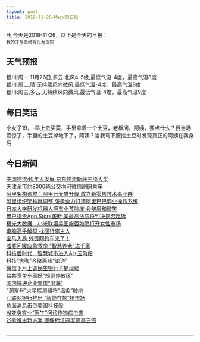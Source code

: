 ```yaml
---
layout: post
title: 2018-11-26-Mayx的日报
---
```


Hi,今天是2018-11-26，以下是今天的日报：<br><small>
我的汗与血终将化为现实</small><!--more-->
## 天气预报
银川:周一 11月26日,多云 北风4-5级,最低气温-4度，最高气温8度<br>银川:周二,晴 无持续风向微风,最低气温-4度，最高气温8度<br>银川:周三,多云 无持续风向微风,最低气温-4度，最高气温9度
## 每日笑话
小女子19，-早上去买菜，手里拿着一个土豆，老板问，阿姨，要点什么？我当场震惊了，手里的土豆掉地下了，阿姨？当我弯下腰捡土豆时发现真正的阿姨在我身后

## 今日新闻

[中国物流40年大发展 京东物流斩获三项大奖](http://it.people.com.cn/n1/2018/1126/c1009-30422917.html)   
[天津全市约8000辆公交均可微信刷码乘车](http://it.people.com.cn/n1/2018/1126/c1009-30422615.html)   
[阿里架构调整：阿里云天猫升级 成立新零售技术事业群](http://it.people.com.cn/n1/2018/1126/c1009-30422320.html)   
[阿里组织架构再调整 张勇全力打造阿里巴巴商业操作系统](http://it.people.com.cn/n1/2018/1126/c1009-30422041.html)   
[日本大学研发机器人拥有小孩脸庞 会皱眉和微笑](http://it.people.com.cn/n1/2018/1126/c1009-30422251.html)   
[用户指责App Store垄断 美最高法院将判决是否起诉](http://it.people.com.cn/n1/2018/1126/c1009-30422246.html)   
[极光大数据：小米联姻美图能否如愿打开女性市场](http://it.people.com.cn/n1/2018/1126/c1009-30422245.html)   
[电脑高手解码 找回行李主人](http://it.people.com.cn/n1/2018/1126/c1009-30421197.html)   
[宝马入局 外资网约车来了！](http://it.people.com.cn/n1/2018/1126/c1009-30421184.html)   
[嘘寒问暖应急救命 “智慧养老”进千家](http://it.people.com.cn/n1/2018/1126/c1009-30421225.html)   
[科技后时代：智慧城市进入AI+云阶段](http://it.people.com.cn/n1/2018/1126/c1009-30421217.html)   
[科技“大咖”齐聚惠州“论道”](http://it.people.com.cn/n1/2018/1126/c1009-30421211.html)   
[微信下月上调民生银行卡提现费](http://it.people.com.cn/n1/2018/1126/c1009-30421201.html)   
[给共享单车画好“规则停放区”](http://it.people.com.cn/n1/2018/1126/c1009-30421281.html)   
[国内快递企业集体“出海”](http://it.people.com.cn/n1/2018/1126/c1009-30420903.html)   
[“洞察号”火星探测器将“温柔”触地](http://it.people.com.cn/n1/2018/1126/c1009-30420997.html)   
[互联网银行推出 “智能存款”抢市场](http://it.people.com.cn/n1/2018/1126/c1009-30420925.html)   
[负面消息击倒美国科技股](http://it.people.com.cn/n1/2018/1126/c1009-30421002.html)   
[AI变身农业“医生”问诊作物病虫害](http://it.people.com.cn/n1/2018/1126/c1009-30421009.html)   
[谷歌推出新方案 图像标注速度提高三倍](http://it.people.com.cn/n1/2018/1126/c1009-30421027.html)   
<br />

***

<small></small>
